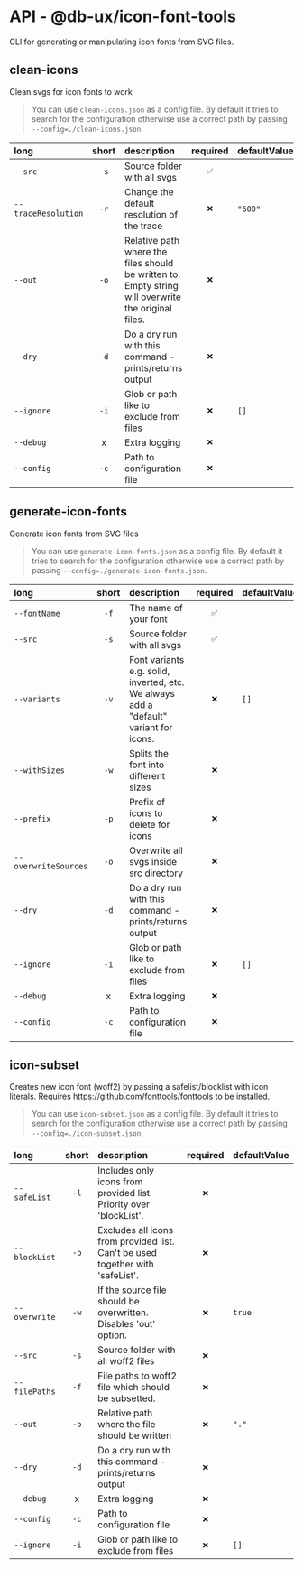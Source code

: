 # API - @db-ux/icon-font-tools

CLI for generating or manipulating icon fonts from SVG files.

## clean-icons

Clean svgs for icon fonts to work

> You can use `clean-icons.json` as a config file.
> By default it tries to search for the configuration otherwise use a correct path by passing `--config=./clean-icons.json`.

| long                | short | description                                                                                         | required | defaultValue |
| :------------------ | :---: | :-------------------------------------------------------------------------------------------------- | :------: | :----------- |
| `--src`             | `-s`  | Source folder with all svgs                                                                         |   `✅`   |              |
| `--traceResolution` | `-r`  | Change the default resolution of the trace                                                          |   `❌`   | `"600"`      |
| `--out`             | `-o`  | Relative path where the files should be written to. Empty string will overwrite the original files. |   `❌`   |              |
| `--dry`             | `-d`  | Do a dry run with this command - prints/returns output                                              |   `❌`   |              |
| `--ignore`          | `-i`  | Glob or path like to exclude from files                                                             |   `❌`   | `[]`         |
| `--debug`           |   x   | Extra logging                                                                                       |   `❌`   |              |
| `--config`          | `-c`  | Path to configuration file                                                                          |   `❌`   |              |

## generate-icon-fonts

Generate icon fonts from SVG files

> You can use `generate-icon-fonts.json` as a config file.
> By default it tries to search for the configuration otherwise use a correct path by passing `--config=./generate-icon-fonts.json`.

| long                 | short | description                                                                           | required | defaultValue |
| :------------------- | :---: | :------------------------------------------------------------------------------------ | :------: | :----------- |
| `--fontName`         | `-f`  | The name of your font                                                                 |   `✅`   |              |
| `--src`              | `-s`  | Source folder with all svgs                                                           |   `✅`   |              |
| `--variants`         | `-v`  | Font variants e.g. solid, inverted, etc. We always add a "default" variant for icons. |   `❌`   | `[]`         |
| `--withSizes`        | `-w`  | Splits the font into different sizes                                                  |   `❌`   |              |
| `--prefix`           | `-p`  | Prefix of icons to delete for icons                                                   |   `❌`   |              |
| `--overwriteSources` | `-o`  | Overwrite all svgs inside src directory                                               |   `❌`   |              |
| `--dry`              | `-d`  | Do a dry run with this command - prints/returns output                                |   `❌`   |              |
| `--ignore`           | `-i`  | Glob or path like to exclude from files                                               |   `❌`   | `[]`         |
| `--debug`            |   x   | Extra logging                                                                         |   `❌`   |              |
| `--config`           | `-c`  | Path to configuration file                                                            |   `❌`   |              |

## icon-subset

Creates new icon font (woff2) by passing a safelist/blocklist with icon literals. Requires https://github.com/fonttools/fonttools to be installed.

> You can use `icon-subset.json` as a config file.
> By default it tries to search for the configuration otherwise use a correct path by passing `--config=./icon-subset.json`.

| long          | short | description                                                                    | required | defaultValue |
| :------------ | :---: | :----------------------------------------------------------------------------- | :------: | :----------- |
| `--safeList`  | `-l`  | Includes only icons from provided list. Priority over 'blockList'.             |   `❌`   |              |
| `--blockList` | `-b`  | Excludes all icons from provided list. Can't be used together with 'safeList'. |   `❌`   |              |
| `--overwrite` | `-w`  | If the source file should be overwritten. Disables 'out' option.               |   `❌`   | `true`       |
| `--src`       | `-s`  | Source folder with all woff2 files                                             |   `❌`   |              |
| `--filePaths` | `-f`  | File paths to woff2 file which should be subsetted.                            |   `❌`   |              |
| `--out`       | `-o`  | Relative path where the file should be written                                 |   `❌`   | `"."`        |
| `--dry`       | `-d`  | Do a dry run with this command - prints/returns output                         |   `❌`   |              |
| `--debug`     |   x   | Extra logging                                                                  |   `❌`   |              |
| `--config`    | `-c`  | Path to configuration file                                                     |   `❌`   |              |
| `--ignore`    | `-i`  | Glob or path like to exclude from files                                        |   `❌`   | `[]`         |
